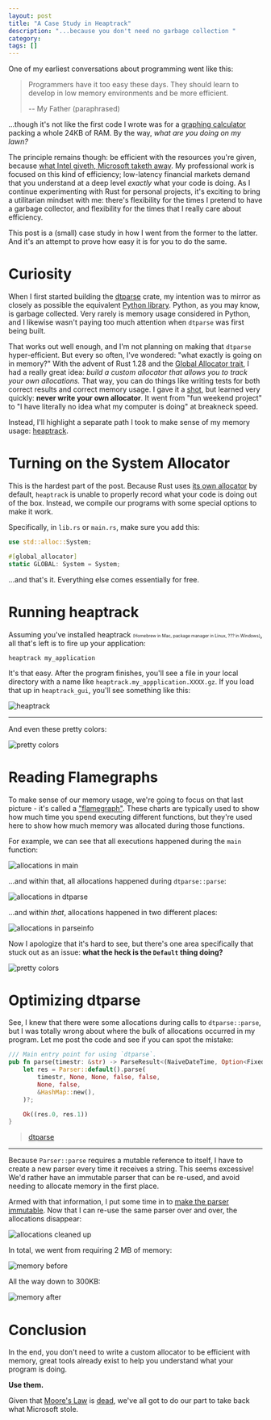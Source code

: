 ```yaml
---
layout: post
title: "A Case Study in Heaptrack"
description: "...because you don't need no garbage collection "
category: 
tags: []
---
```


One of my earliest conversations about programming went like this:

> Programmers have it too easy these days. They should learn to develop
> in low memory environments and be more efficient.
>
> -- My Father (paraphrased)

...though it's not like the first code I wrote was for a
[graphing calculator](https://education.ti.com/en/products/calculators/graphing-calculators/ti-84-plus-se)
packing a whole 24KB of RAM. By the way, *what are you doing on my lawn?*

The principle remains though: be efficient with the resources you're given, because
[what Intel giveth, Microsoft taketh away](http://exo-blog.blogspot.com/2007/09/what-intel-giveth-microsoft-taketh-away.html).
My professional work is focused on this kind of efficiency; low-latency financial markets demand that
you understand at a deep level *exactly* what your code is doing. As I continue experimenting with Rust for
personal projects, it's exciting to bring a utilitarian mindset with me: there's flexibility for the times I pretend
to have a garbage collector, and flexibility for the times that I really care about efficiency.

This post is a (small) case study in how I went from the former to the latter. And it's an attempt to prove how easy
it is for you to do the same.

# Curiosity

When I first started building the [dtparse] crate, my intention was to mirror as closely as possible 
the equivalent [Python library][dateutil]. Python, as you may know, is garbage collected. Very rarely is memory
usage considered in Python, and I likewise wasn't paying too much attention when `dtparse` was first being built.

That works out well enough, and I'm not planning on making that `dtparse` hyper-efficient.
But every so often, I've wondered: "what exactly is going on in memory?" With the advent of Rust 1.28 and the
[Global Allocator trait](https://doc.rust-lang.org/std/alloc/trait.GlobalAlloc.html), I had a really great idea:
*build a custom allocator that allows you to track your own allocations.* That way, you can do things like
writing tests for both correct results and correct memory usage. I gave it a [shot][qadapt], but learned
very quickly: **never write your own allocator**. It went from "fun weekend project" to
"I have literally no idea what my computer is doing" at breakneck speed.

Instead, I'll highlight a separate path I took to make sense of my memory usage: [heaptrack].

# Turning on the System Allocator

This is the hardest part of the post. Because Rust uses
[its own allocator](https://github.com/rust-lang/rust/pull/27400#issue-41256384) by default,
`heaptrack` is unable to properly record what your code is doing out of the box. Instead,
we compile our programs with some special options to make it work.

Specifically, in `lib.rs` or `main.rs`, make sure you add this:

```rust
use std::alloc::System;

#[global_allocator]
static GLOBAL: System = System;
```

...and that's it. Everything else comes essentially for free.

# Running heaptrack

Assuming you've installed heaptrack <span style="font-size: .6em;">(Homebrew in Mac, package manager in Linux, ??? in Windows)</span>,
all that's left is to fire up your application:

```
heaptrack my_application
```

It's that easy. After the program finishes, you'll see a file in your local directory with a name
like `heaptrack.my_appplication.XXXX.gz`. If you load that up in `heaptrack_gui`, you'll see
something like this:

![heaptrack](/assets/images/2018-10-heaptrack/heaptrack-before.png)

---

And even these pretty colors:

![pretty colors](/assets/images/2018-10-heaptrack/heaptrack-flamegraph.png)

# Reading Flamegraphs

To make sense of our memory usage, we're going to focus on that last picture - it's called
a ["flamegraph"](http://www.brendangregg.com/flamegraphs.html). These charts are typically
used to show how much time you spend executing different functions, but they're used here
to show how much memory was allocated during those functions.

For example, we can see that all executions happened during the `main` function:

![allocations in main](/assets/images/2018-10-heaptrack/heaptrack-main-colorized.png)

...and within that, all allocations happened during `dtparse::parse`:

![allocations in dtparse](/assets/images/2018-10-heaptrack/heaptrack-dtparse-colorized.png)

...and within *that*, allocations happened in two different places:

![allocations in parseinfo](/assets/images/2018-10-heaptrack/heaptrack-parseinfo-colorized.png)

Now I apologize that it's hard to see, but there's one area specifically that stuck out
as an issue: **what the heck is the `Default` thing doing?**

![pretty colors](/assets/images/2018-10-heaptrack/heaptrack-flamegraph-default.png)

# Optimizing dtparse

See, I knew that there were some allocations during calls to `dtparse::parse`,
but I was totally wrong about where the bulk of allocations occurred in my program.
Let me post the code and see if you can spot the mistake:

```rust
/// Main entry point for using `dtparse`.
pub fn parse(timestr: &str) -> ParseResult<(NaiveDateTime, Option<FixedOffset>)> {
    let res = Parser::default().parse(
        timestr, None, None, false, false,
        None, false,
        &HashMap::new(),
    )?;

    Ok((res.0, res.1))
}
```
> [dtparse](https://github.com/bspeice/dtparse/blob/4d7c5dd99572823fa4a390b483c38ab020a2172f/src/lib.rs#L1286)

---

Because `Parser::parse` requires a mutable reference to itself, I have to create a new parser
every time it receives a string. This seems excessive! We'd rather have an immutable parser
that can be re-used, and avoid needing to allocate memory in the first place.

Armed with that information, I put some time in to
[make the parser immutable](https://github.com/bspeice/dtparse/commit/741afa34517d6bc1155713bbc5d66905fea13fad#diff-b4aea3e418ccdb71239b96952d9cddb6).
Now that I can re-use the same parser over and over, the allocations disappear:

![allocations cleaned up](/assets/images/2018-10-heaptrack/heaptrack-flamegraph-after.png)

In total, we went from requiring 2 MB of memory:

![memory before](/assets/images/2018-10-heaptrack/heaptrack-closeup.png)

All the way down to 300KB:

![memory after](/assets/images/2018-10-heaptrack/heaptrack-closeup-after.png)

# Conclusion

In the end, you don't need to write a custom allocator to be efficient with memory, great tools
already exist to help you understand what your program is doing.

**Use them.**

Given that [Moore's Law](https://en.wikipedia.org/wiki/Moore%27s_law)
is [dead](https://www.technologyreview.com/s/601441/moores-law-is-dead-now-what/), we've all got to
do our part to take back what Microsoft stole.

[dtparse]: https://crates.io/crates/dtparse
[dateutil]: https://github.com/dateutil/dateutil
[heaptrack]: https://github.com/KDE/heaptrack
[qadapt]: https://crates.io/crates/qadapt
